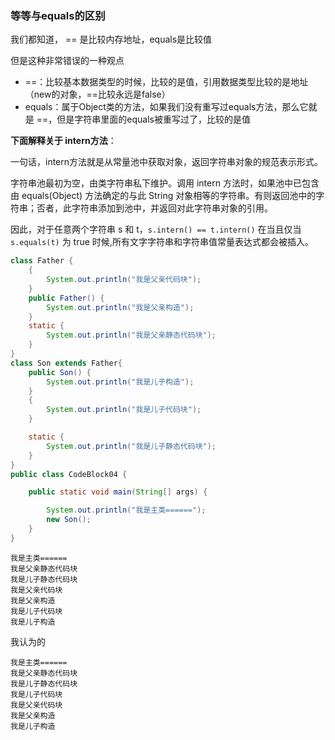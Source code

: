 ###  等等与equals的区别

我们都知道， == 是比较内存地址，equals是比较值

但是这种非常错误的一种观点

- ==：比较基本数据类型的时候，比较的是值，引用数据类型比较的是地址（new的对象，==比较永远是false）
- equals：属于Object类的方法，如果我们没有重写过equals方法，那么它就是 ==，但是字符串里面的equals被重写过了，比较的是值

**下面解释关于 intern方法**：

一句话，intern方法就是从常量池中获取对象，返回字符串对象的规范表示形式。

字符串池最初为空，由类字符串私下维护。调用 intern 方法时，如果池中已包含由 equals(Object) 方法确定的与此 String 对象相等的字符串。有则返回池中的字符串；否者，此字符串添加到池中，并返回对此字符串对象的引用。

因此，对于任意两个字符串 s 和 t，`s.intern() == t.intern()` 在当且仅当 `s.equals(t)` 为 true 时候,所有文字字符串和字符串值常量表达式都会被插入。

```java
class Father {
    {
        System.out.println("我是父亲代码块");
    }
    public Father() {
        System.out.println("我是父亲构造");
    }
    static {
        System.out.println("我是父亲静态代码块");
    }
}
class Son extends Father{
    public Son() {
        System.out.println("我是儿子构造");
    }
    {
        System.out.println("我是儿子代码块");
    }

    static {
        System.out.println("我是儿子静态代码块");
    }
}
public class CodeBlock04 {

    public static void main(String[] args) {

        System.out.println("我是主类======");
        new Son();
    }
}
```

```propert
我是主类======
我是父亲静态代码块
我是儿子静态代码块
我是父亲代码块
我是父亲构造
我是儿子代码块
我是儿子构造
```

我认为的

```properties
我是主类======
我是父亲静态代码块
我是儿子静态代码块
我是儿子代码块
我是父亲代码块
我是父亲构造
我是儿子构造
```

